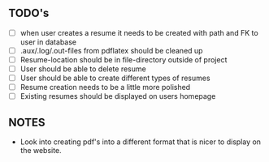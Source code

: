 ## TODO's

- [ ] when user creates a resume it needs to be created with path and FK to user in database
- [ ] .aux/.log/.out-files from pdflatex should be cleaned up
- [ ] Resume-location should be in file-directory outside of project
- [ ] User should be able to delete resume
- [ ] User should be able to create different types of resumes
- [ ] Resume creation needs to be a little more polished
- [ ] Existing resumes should be displayed on users homepage

## NOTES

- Look into creating pdf's into a different format that is nicer to display on the website.

